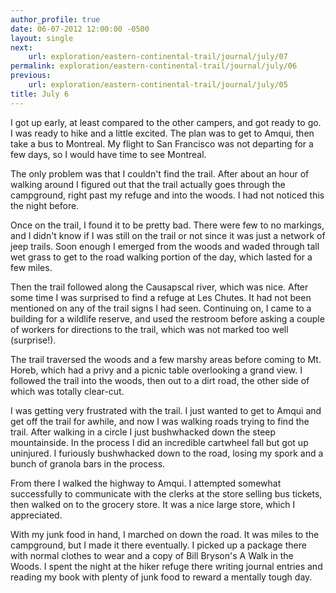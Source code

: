 ```yaml
---
author_profile: true
date: 06-07-2012 12:00:00 -0500
layout: single
next:
    url: exploration/eastern-continental-trail/journal/july/07
permalink: exploration/eastern-continental-trail/journal/july/06
previous:
    url: exploration/eastern-continental-trail/journal/july/05
title: July 6
---
```

I got up early, at least compared to the other campers, and got ready to go. I was ready to hike and a little excited. The plan was to get to Amqui, then take a bus to Montreal. My flight to San Francisco was not departing for a few days, so I would have time to see Montreal.

The only problem was that I couldn't find the trail. After about an hour of walking around I figured out that the trail actually goes through the campground, right past my refuge and into the woods. I had not noticed this the night before.

Once on the trail, I found it to be pretty bad. There were few to no markings, and I didn't know if I was still on the trail or not since it was just a network of jeep trails. Soon enough I emerged from the woods and waded through tall wet grass to get to the road walking portion of the day, which lasted for a few miles.

Then the trail followed along the Causapscal river, which was nice. After some time I was surprised to find a refuge at Les Chutes. It had not been mentioned on any of the trail signs I had seen. Continuing on, I came to a building for a wildlife reserve, and used the restroom before asking a couple of workers for directions to the trail, which was not marked too well (surprise!).

The trail traversed the woods and a few marshy areas before coming to Mt. Horeb, which had a privy and a picnic table overlooking a grand view. I followed the trail into the woods, then out to a dirt road, the other side of which was totally clear-cut.

I was getting very frustrated with the trail. I just wanted to get to Amqui and get off the trail for awhile, and now I was walking roads trying to find the trail. After walking in a circle I just bushwhacked down the steep mountainside. In the process I did an incredible cartwheel fall but got up uninjured. I furiously bushwhacked down to the road, losing my spork and a bunch of granola bars in the process.

From there I walked the highway to Amqui. I attempted somewhat successfully to communicate with the clerks at the store selling bus tickets, then walked on to the grocery store. It was a nice large store, which I appreciated.

With my junk food in hand, I marched on down the road. It was miles to the campground, but I made it there eventually. I picked up a package there with normal clothes to wear and a copy of Bill Bryson's A Walk in the Woods. I spent the night at the hiker refuge there writing journal entries and reading my book with plenty of junk food to reward a mentally tough day.